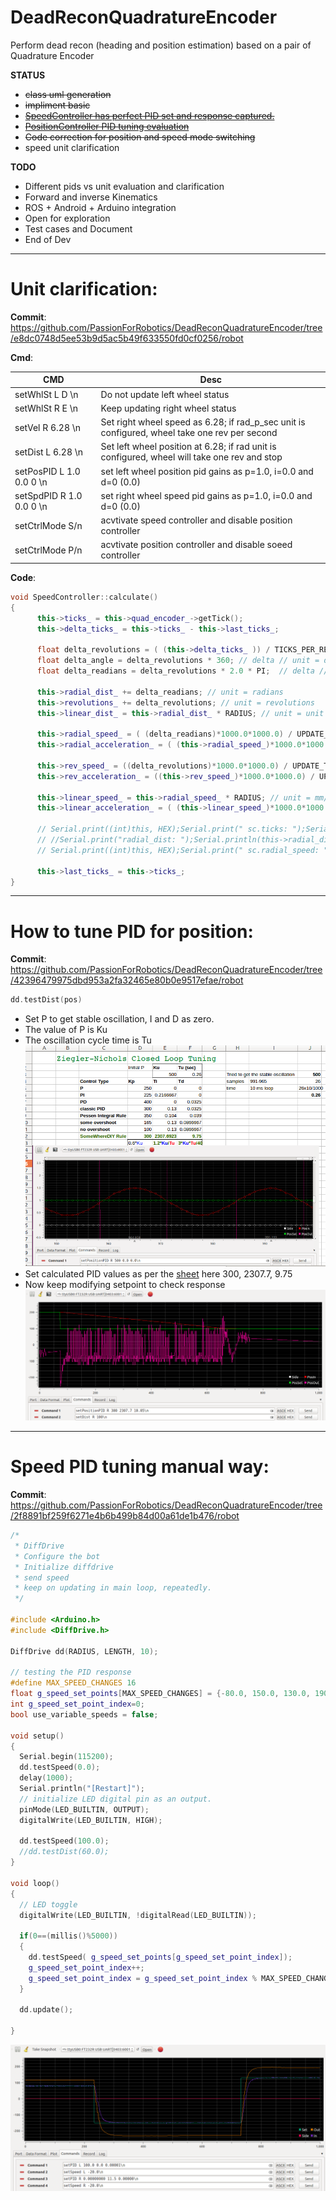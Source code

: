 # DeadReconQuadratureEncoder
Perform dead recon (heading and position estimation) based on a pair of Quadrature Encoder

**STATUS**
 - ~~class uml generation~~
 - ~~impliment basic~~
 - [~~SpeedController has perfect PID set and response captured.~~](#speed-pid-tuning-manual-way)
 - [~~PositionController PID tuning evaluation~~](#how-to-tune-pid-for-position)
 - ~~Code correction for position and speed mode switching~~
 - speed unit clarification
 
**TODO**
 - Different pids vs unit evaluation and clarification
 - Forward and inverse Kinematics
 - ROS + Android + Arduino integration
 - Open for exploration
 - Test cases and Document 
 - End of Dev
  
  ___
# **Unit clarification:**
  **Commit**: https://github.com/PassionForRobotics/DeadReconQuadratureEncoder/tree/e8dc0748d5ee53b9d5ac5b49f633550fd0cf0256/robot
  
  **Cmd**:
  
|CMD|Desc|
|---|---|
|setWhlSt L D \n| Do not update left wheel status |
|setWhlSt R E \n| Keep updating right wheel status  |
|setVel R 6.28 \n| Set right wheel speed as 6.28; if rad_p_sec unit is configured, wheel take one rev per second  |
|setDist L 6.28 \n| Set left wheel position at 6.28; if rad unit is configured, wheel will take one rev and stop |
|setPosPID L 1.0 0.0 0 \n| set left wheel position pid gains as p=1.0, i=0.0 and d=0 (0.0) |
|setSpdPID R 1.0 0.0 0 \n| set right wheel speed pid gains as p=1.0, i=0.0 and d=0 (0.0) |
|setCtrlMode S/n| acvtivate speed controller and disable position controller|
|setCtrlMode P/n| acvtivate position controller and disable soeed controller|
  
  **Code**:
  ``` c++
  void SpeedController::calculate()
{
        this->ticks_ = this->quad_encoder_->getTick();
        this->delta_ticks_ = this->ticks_ - this->last_ticks_;

        float delta_revolutions = ( (this->delta_ticks_ )) / TICKS_PER_REV; // delta // unit = revolution
        float delta_angle = delta_revolutions * 360; // delta // unit = degrees
        float delta_readians = delta_revolutions * 2.0 * PI;  // delta // unit = radians // arc dist

        this->radial_dist_ += delta_readians; // unit = radians
        this->revolutions_ += delta_revolutions; // unit = revolutions
        this->linear_dist_ = this->radial_dist_ * RADIUS; // unit = unit of RADIUS (mm)

        this->radial_speed_ = ( (delta_readians)*1000.0*1000.0) / UPDATE_TIME; // rad/seconds
        this->radial_acceleration_ = ( (this->radial_speed_)*1000.0*1000.0) / UPDATE_TIME; // unit = rad/s/s

        this->rev_speed_ = ((delta_revolutions)*1000.0*1000.0) / UPDATE_TIME; // revolution/seconds
        this->rev_acceleration_ = ((this->rev_speed_)*1000.0*1000.0) / UPDATE_TIME; // revolution/seconds/seconds

        this->linear_speed_ = this->radial_speed_ * RADIUS; // unit = mm/seconds
        this->linear_acceleration_ = ( (this->linear_speed_)*1000.0*1000.0) / UPDATE_TIME; // unit = mm/s/s

        // Serial.print((int)this, HEX);Serial.print(" sc.ticks: ");Serial.println(this->ticks_);
        // //Serial.print("radial_dist: ");Serial.println(this->radial_dist_);
        // Serial.print((int)this, HEX);Serial.print(" sc.radial_speed: ");Serial.println(this->radial_speed_);

        this->last_ticks_ = this->ticks_; 
}
  ```

  ___
  
#  **How to tune PID for position:**
  **Commit**: https://github.com/PassionForRobotics/DeadReconQuadratureEncoder/tree/42396479975dbd953a2fa32465e80b0e9517efae/robot
  
  ``` c++ 
  dd.testDist(pos)
  ```
  
  * Set P to get stable oscillation, I and D as zero.
  * The value of P is Ku
  * The oscillation cycle time is Tu
  ![How_to_determine_PID_params](https://raw.githubusercontent.com/PassionForRobotics/DeadReconQuadratureEncoder/42396479975dbd953a2fa32465e80b0e9517efae/robot/img/PID_calcs.png)
  * Set calculated PID values as per the [sheet](https://github.com/PassionForRobotics/DeadReconQuadratureEncoder/blob/42396479975dbd953a2fa32465e80b0e9517efae/robot/img/ZN_PID_Loop_Tuning.xls) here 300, 2307.7, 9.75
  * Now keep modifying setpoint to check response
  ![PID respose](https://raw.githubusercontent.com/PassionForRobotics/DeadReconQuadratureEncoder/42396479975dbd953a2fa32465e80b0e9517efae/robot/img/PosPID_Response.png)

  ___
 
  # **Speed PID tuning manual way:**
  **Commit**: https://github.com/PassionForRobotics/DeadReconQuadratureEncoder/tree/2f8891bf259f6271e4b6b499b84d00a61de1b476/robot
  
``` c++
/*
 * DiffDrive
 * Configure the bot
 * Initialize diffdrive
 * send speed
 * keep on updating in main loop, repeatedly.
 */

#include <Arduino.h>
#include <DiffDrive.h>

DiffDrive dd(RADIUS, LENGTH, 10);

// testing the PID response
#define MAX_SPEED_CHANGES 16
float g_speed_set_points[MAX_SPEED_CHANGES] = {-80.0, 150.0, 130.0, 190.0, 120.0, 60.0, 220.0, 80.0, 40.0, 70.0, -50, -100, -150, -210, 0, 150};
int g_speed_set_point_index=0;
bool use_variable_speeds = false;

void setup()
{
  Serial.begin(115200);
  dd.testSpeed(0.0);
  delay(1000);
  Serial.println("[Restart]");
  // initialize LED digital pin as an output.
  pinMode(LED_BUILTIN, OUTPUT);
  digitalWrite(LED_BUILTIN, HIGH);

  dd.testSpeed(100.0);
  //dd.testDist(60.0);
}

void loop()
{
  // LED toggle
  digitalWrite(LED_BUILTIN, !digitalRead(LED_BUILTIN));

  if(0==(millis()%5000))
  {
    dd.testSpeed( g_speed_set_points[g_speed_set_point_index]);
    g_speed_set_point_index++;
    g_speed_set_point_index = g_speed_set_point_index % MAX_SPEED_CHANGES;
  }

  dd.update();

}
```
[![N|Solid](https://raw.githubusercontent.com/PassionForRobotics/DeadReconQuadratureEncoder/master/robot/img/speedcontroller_pid_response.png)](https://github.com/PassionForRobotics/DeadReconQuadratureEncoder/tree/4819c54bddf1a7e8d9cc2ce244a2f11f672f5620/robot)
